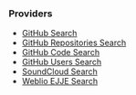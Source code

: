 ### Providers

- <a href="" onclick="addGitHubSearch()">GitHub Search</a>
- <a href="" onclick="addGitHubRepositoriesSearch()">GitHub Repositories Search</a>
- <a href="" onclick="addGitHubCodeSearch()">GitHub Code Search</a>
- <a href="" onclick="addGitHubUsersSearch()">GitHub Users Search</a>
- <a href="" onclick="addSoundCloudSearch()">SoundCloud Search</a>
- <a href="" onclick="addWeblioEJJESearch()">Weblio EJJE Search</a>

<script src="assets/provider.js"></script>
